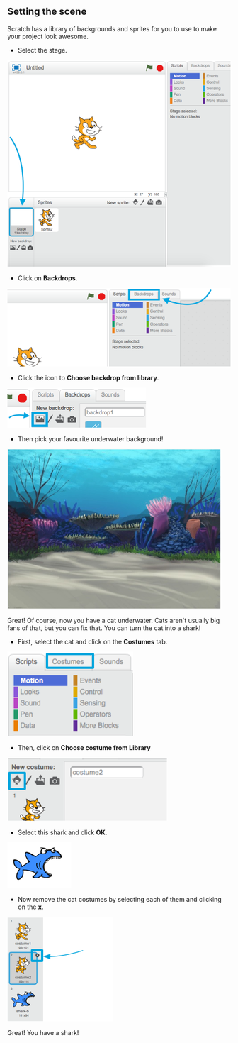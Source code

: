 ## Setting the scene

Scratch has a library of backgrounds and sprites for you to use to make your project look awesome.

+ Select the stage.

![Selecting the stage](images/looksSelectStage.png)

+ Click on **Backdrops**.

![The Backdrops tab](images/looksBackdrops.png)

+ Click the icon to **Choose backdrop from library**. 

![The Choose backdrop icon](images/looksChooseBg.png)
 
+ Then pick your favourite underwater background! 

![An underwater scene](images/looksUnderwater.png)

Great! Of course, now you have a cat underwater. Cats aren't usually big fans of that, but you can fix that. You can turn the cat into a shark!

+ First, select the cat and click on the **Costumes** tab.

![](images/cool2.png)

+ Then, click on **Choose costume from Library** 

![](images/cool3.png)

+ Select this shark and click **OK**. 

![The shark costume](images/looksShark.png)

+ Now remove the cat costumes by selecting each of them and clicking on the **x**.

![](images/coolDeleteCostumes.png)

Great! You have a shark!
